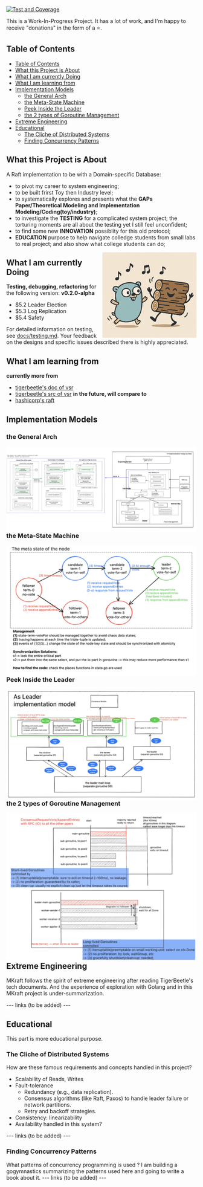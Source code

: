 [![Test and Coverage](https://github.com/maki3cat/mkraft/actions/workflows/test-coverage.yml/badge.svg?branch=main)](https://github.com/maki3cat/mkraft/actions/workflows/test-coverage.yml)

This is a Work-In-Progress Project.
It has a lot of work, and I'm happy to receive "donations" in the form of a :star:.

## Table of Contents

- [Table of Contents](#table-of-contents)
- [What this Project is About](#what-this-project-is-about)
- [What I am currently Doing](#what-i-am-currently-doing)
- [What I am learning from](#what-i-am-learning-from)
- [Implementation Models](#implementation-models)
  - [the General Arch](#the-general-arch)
  - [the Meta-State Machine](#the-meta-state-machine)
  - [Peek Inside the Leader](#peek-inside-the-leader)
  - [the 2 types of Goroutine Management](#the-2-types-of-goroutine-management)
- [Extreme Engineering](#extreme-engineering)
- [Educational](#educational)
  - [The Cliche of Distributed Systems](#the-cliche-of-distributed-systems)
  - [Finding Concurrency Patterns](#finding-concurrency-patterns)


## What this Project is About

A Raft implementation to be with a Domain-specific Database:
- to pivot my career to system engineering;
- to be built frirst Toy then Industry level;
- to systematically explores and presents what the **GAPs Paper/Theoretical Modeling and Implementation Modeling/Coding(toy/industry)**;
- to investigate the **TESTING** for a complicated system project; the torturing moments are all about the testing yet I still feel unconfident;
- to find some new **INNOVATION** possiblity for this old protocol;
- **EDUCATION** purpose to help navigate colledge students from small labs to real project; and also show what college students can do;

<img src="img/logo.jpg" alt="My Image" align="right" width="250">

## What I am currently Doing

**Testing, debugging, refactoring** for the following version:
<b> v0.2.0-alpha </b>
- $5.2 Leader Election
- $5.3 Log Replication
- $5.4 Safety

For detailed information on testing, see [docs/testing.md](docs/testing.md). Your feedback on the designs and specific issues described there is highly appreciated.

## What I am learning from

**currently more from**
- [tigerbeetle's doc of vsr](https://github.com/tigerbeetle/tigerbeetle/blob/main/docs/internals/vsr.md#protocol-ping-replica-replica)
- [tigerbeetle's src of vsr](https://github.com/tigerbeetle/tigerbeetle/tree/main/src/vsr)
**in the future, will compare to**
- [hashicorp's raft](https://github.com/hashicorp/raft)


## Implementation Models

### the General Arch

<a href="img/impl_design_v1.jpg">
  <img src="img/impl_design_v1.jpg" alt="design-v1" align="right">
</a>

### the Meta-State Machine

<a href="img/impl_design_state_v2.jpg">
  <img src="img/impl_design_state_v2.jpg" alt="design-v1" align="right">
</a>

### Peek Inside the Leader

<a href="img/impl_design_asleader.jpg">
  <img src="img/impl_design_asleader.jpg" alt="design-v1" align="right">
</a>

### the 2 types of Goroutine Management

<a href="img/impl_goroutine_management.jpg">
  <img src="img/impl_goroutine_management.jpg" alt="design-v1" align="right">
</a>


## Extreme Engineering

MKraft follows the spirit of extreme engineering after reading TigerBeetle's tech documents. And the experience of exploration with Golang and in this MKraft project is under-summarization.


--- links (to be added) ---


## Educational

This part is more educational purpose.


### The Cliche of Distributed Systems

How are these famous requirements and concepts handled in this project?
- Scalability of Reads, Writes
- Fault-tolerance
  - Redundancy (e.g., data replication).
  - Consensus algorithms (like Raft, Paxos) to handle leader failure or network partitions.
  - Retry and backoff strategies.
- Consistency: linearizability
- Availability
handled in this system?

--- links (to be added) ---

### Finding Concurrency Patterns

What patterns of concurrency programming is used ?
I am building a gogymnastics summarizing the patterns used here and going to write a book about it.
--- links (to be added) ---